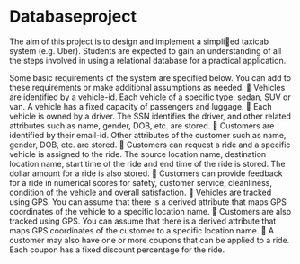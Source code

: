 # Databaseproject

The aim of this project is to design and implement a simplied taxicab system (e.g. Uber).
Students are expected to gain an understanding of all the steps involved in using a relational
database for a practical application.

Some basic requirements of the system are specified below. You can add to these requirements
or make additional assumptions as needed.
 Vehicles are identified by a vehicle-id. Each vehicle of a specific type: sedan, SUV or
van. A vehicle has a fixed capacity of passengers and luggage.
 Each vehicle is owned by a driver. The SSN identifies the driver, and other related
attributes such as name, gender, DOB, etc. are stored.
 Customers are identified by their email-id. Other attributes of the customer such as
name, gender, DOB, etc. are stored.
 Customers can request a ride and a specific vehicle is assigned to the ride. The source
location name, destination location name, start time of the ride and end time of the
ride is stored. The dollar amount for a ride is also stored.
 Customers can provide feedback for a ride in numerical scores for safety, customer
service, cleanliness, condition of the vehicle and overall satisfaction.
 Vehicles are tracked using GPS. You can assume that there is a derived attribute that
maps GPS coordinates of the vehicle to a specific location name.
 Customers are also tracked using GPS. You can assume that there is a derived attribute
that maps GPS coordinates of the customer to a specific location name.
 A customer may also have one or more coupons that can be applied to a ride. Each
coupon has a fixed discount percentage for the ride.
